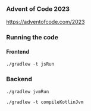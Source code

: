 ### Advent of Code 2023
https://adventofcode.com/2023

### Running the code

#### Frontend
`./gradlew -t jsRun`

### Backend
`./gradlew jvmRun`

`./gradlew -t compileKotlinJvm`